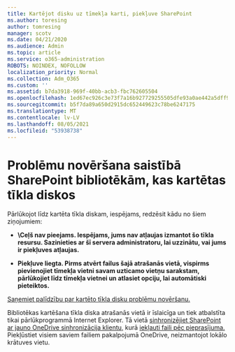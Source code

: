 ```yaml
---
title: Kartējot disku uz tīmekļa karti, piekļuve SharePoint
ms.author: toresing
author: tomresing
manager: scotv
ms.date: 04/21/2020
ms.audience: Admin
ms.topic: article
ms.service: o365-administration
ROBOTS: NOINDEX, NOFOLLOW
localization_priority: Normal
ms.collection: Adm_O365
ms.custom: ''
ms.assetid: b7da3918-969f-40bb-acb3-fbc762605504
ms.openlocfilehash: 1ed67ec926c3e73f7a16b927729255505dfe93a0ae442a5dff9400afafb41d8e
ms.sourcegitcommit: b5f7da89a650d2915dc652449623c78be6247175
ms.translationtype: MT
ms.contentlocale: lv-LV
ms.lasthandoff: 08/05/2021
ms.locfileid: "53938738"
---
```

# <a name="fix-problems-with-sharepoint-libraries-mapped-to-network-drives"></a>Problēmu novēršana saistībā SharePoint bibliotēkām, kas kartētas tīkla diskos

Pārlūkojot līdz kartēta tīkla diskam, iespējams, redzēsit kādu no šiem ziņojumiem:
  
- **\\Ceļš nav pieejams. Iespējams, jums nav atļaujas izmantot šo tīkla resursu. Sazinieties ar šī servera administratoru, lai uzzinātu, vai jums ir piekļuves atļaujas.**

- **Piekļuve liegta. Pirms atvērt failus šajā atrašanās vietā, vispirms pievienojiet tīmekļa vietni savam uzticamo vietņu sarakstam, pārlūkojiet līdz tīmekļa vietnei un atlasiet opciju, lai automātiski pieteiktos.**

[Saņemiet palīdzību par kartēto tīkla disku problēmu novēršanu.](https://docs.microsoft.com/sharepoint/support/administration/troubleshoot-mapped-network-drives)
  
Bibliotēkas kartēšana tīkla diska atrašanās vietā ir īslaicīga un tiek atbalstīta tikai pārlūkprogrammā Internet Explorer. Tā vietā [sinhronizējiet SharePoint ar jauno OneDrive sinhronizācija klientu,](https://support.office.com/article/6de9ede8-5b6e-4503-80b2-6190f3354a88.aspx) kurā [iekļauti faili pēc pieprasījuma.](https://support.office.com/article/0e6860d3-d9f3-4971-b321-7092438fb38e.aspx) Piekļūstiet visiem saviem failiem pakalpojumā OneDrive, neizmantojot lokālo krātuves vietu.
  